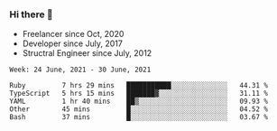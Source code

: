### Hi there 👋

- Freelancer since Oct, 2020
- Developer since July, 2017
- Structral Engineer since July, 2012

<!--START_SECTION:waka-->
```text
Week: 24 June, 2021 - 30 June, 2021

Ruby         7 hrs 29 mins   ███████████░░░░░░░░░░░░░░   44.31 % 
TypeScript   5 hrs 15 mins   ███████▓░░░░░░░░░░░░░░░░░   31.11 % 
YAML         1 hr 40 mins    ██▒░░░░░░░░░░░░░░░░░░░░░░   09.93 % 
Other        45 mins         █░░░░░░░░░░░░░░░░░░░░░░░░   04.52 % 
Bash         37 mins         █░░░░░░░░░░░░░░░░░░░░░░░░   03.67 % 
```
<!--END_SECTION:waka-->

